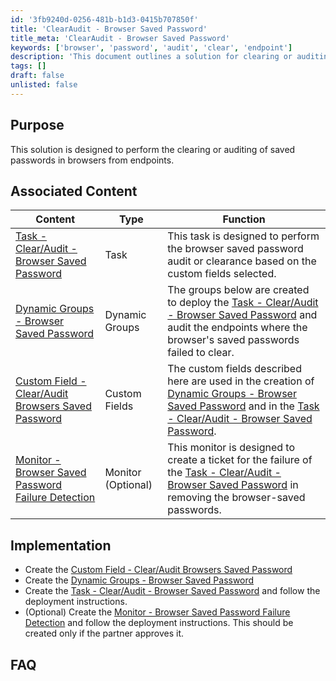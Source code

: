 ```yaml
---
id: '3fb9240d-0256-481b-b1d3-0415b707850f'
title: 'ClearAudit - Browser Saved Password'
title_meta: 'ClearAudit - Browser Saved Password'
keywords: ['browser', 'password', 'audit', 'clear', 'endpoint']
description: 'This document outlines a solution for clearing or auditing saved passwords in browsers from endpoints. It includes associated tasks, dynamic groups, custom fields, and optional monitors to ensure effective password management and security.'
tags: []
draft: false
unlisted: false
---
```


## Purpose

This solution is designed to perform the clearing or auditing of saved passwords in browsers from endpoints.

## Associated Content

| Content                                                                 | Type           | Function                                                                                                                                                   |
|-------------------------------------------------------------------------|----------------|-----------------------------------------------------------------------------------------------------------------------------------------------------------|
| [Task - Clear/Audit - Browser Saved Password](<../cwrmm/tasks/ClearAudit - Browser Saved Password.md>) | Task           | This task is designed to perform the browser saved password audit or clearance based on the custom fields selected.                                      |
| [Dynamic Groups - Browser Saved Password](<../cwrmm/groups/Browser Saved Password.md>) | Dynamic Groups | The groups below are created to deploy the [Task - Clear/Audit - Browser Saved Password](<../cwrmm/tasks/ClearAudit - Browser Saved Password.md>) and audit the endpoints where the browser's saved passwords failed to clear. |
| [Custom Field - Clear/Audit Browsers Saved Password](<../cwrmm/custom-fields/ClearAudit Browsers Saved Password.md>) | Custom Fields  | The custom fields described here are used in the creation of [Dynamic Groups - Browser Saved Password](<../cwrmm/groups/Browser Saved Password.md>) and in the [Task - Clear/Audit - Browser Saved Password](<../cwrmm/tasks/ClearAudit - Browser Saved Password.md>). |
| [Monitor - Browser Saved Password Failure Detection](<../cwrmm/monitors/Browser Saved Password Failure Detection.md>) | Monitor (Optional) | This monitor is designed to create a ticket for the failure of the [Task - Clear/Audit - Browser Saved Password](<../cwrmm/tasks/ClearAudit - Browser Saved Password.md>) in removing the browser-saved passwords. |

## Implementation

- Create the [Custom Field - Clear/Audit Browsers Saved Password](<../cwrmm/custom-fields/ClearAudit Browsers Saved Password.md>)
- Create the [Dynamic Groups - Browser Saved Password](<../cwrmm/groups/Browser Saved Password.md>)
- Create the [Task - Clear/Audit - Browser Saved Password](<../cwrmm/tasks/ClearAudit - Browser Saved Password.md>) and follow the deployment instructions.
- (Optional) Create the [Monitor - Browser Saved Password Failure Detection](<../cwrmm/monitors/Browser Saved Password Failure Detection.md>) and follow the deployment instructions. This should be created only if the partner approves it.

## FAQ






